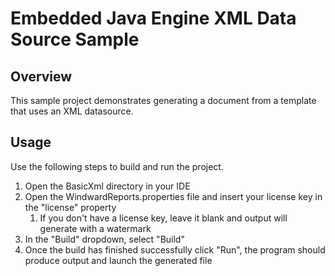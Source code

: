 # Embedded Java Engine XML Data Source Sample

## Overview
This sample project demonstrates generating a document from a template that uses an XML datasource.

## Usage
Use the following steps to build and run the project.

1. Open the BasicXml directory in your IDE
2. Open the WindwardReports.properties file and insert your license key in the "license" property
    1. If you don't have a license key, leave it blank and output will generate with a watermark
3. In the "Build" dropdown, select "Build"
4. Once the build has finished successfully click "Run", the program should produce output and launch the generated file